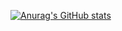 [![Anurag's GitHub stats](https://github-readme-stats.vercel.app/api?username=TanishkThoria&count_private=true)](https://github.com/anuraghazra/github-readme-stats)

<!---
TanishkThoria/TanishkThoria is a ✨ special ✨ repository because its `README.md` (this file) appears on your GitHub profile.
You can click the Preview link to take a look at your changes.
--->

